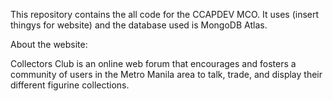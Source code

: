 This repository contains the all code for the CCAPDEV MCO. It uses (insert thingys for website) and the database used is MongoDB Atlas.

About the website:

Collectors Club is an online web forum that encourages and fosters a community of users in the Metro Manila area to talk, trade, and display their different figurine collections. 
